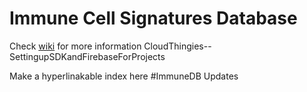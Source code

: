 # Immune Cell Signatures Database

Check [wiki](https://github.com/amnahsiddiqa/GCPFirebase_ImmuneCellSignaturesDatabase/wiki) for more information 
CloudThingies--SettingupSDKandFirebaseForProjects

Make a hyperlinakable index here 
#ImmuneDB Updates





